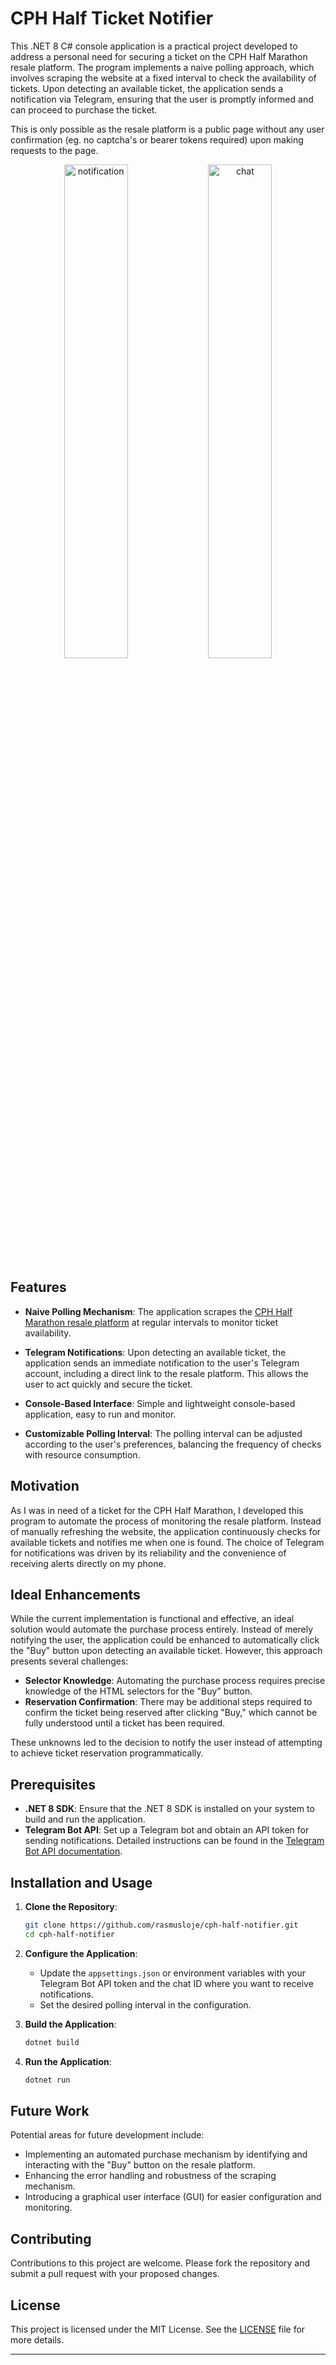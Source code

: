 # CPH Half Ticket Notifier

This .NET 8 C# console application is a practical project developed to address a personal need for securing a ticket on the CPH Half Marathon resale platform. The program implements a naive polling approach, which involves scraping the website at a fixed interval to check the availability of tickets. Upon detecting an available ticket, the application sends a notification via Telegram, ensuring that the user is promptly informed and can proceed to purchase the ticket.

This is only possible as the resale platform is a public page without any user confirmation (eg. no captcha's or bearer tokens required) upon making requests to the page.

<p align="center">
  <img src="https://github.com/user-attachments/assets/cf400383-7d70-4f61-8776-26c97a8ae089" alt="notification" width="45%" />
  <img src="https://github.com/user-attachments/assets/0d1789b9-a60a-4731-8186-8c1b9e90d8ce" alt="chat" width="45%" />
</p>

## Features

- **Naive Polling Mechanism**: The application scrapes the [CPH Half Marathon resale platform](https://secure.onreg.com/onreg2/bibexchange/?eventid=6277) at regular intervals to monitor ticket availability.
- **Telegram Notifications**: Upon detecting an available ticket, the application sends an immediate notification to the user's Telegram account, including a direct link to the resale platform. This allows the user to act quickly and secure the ticket.

- **Console-Based Interface**: Simple and lightweight console-based application, easy to run and monitor.
- **Customizable Polling Interval**: The polling interval can be adjusted according to the user's preferences, balancing the frequency of checks with resource consumption.

## Motivation

As I was in need of a ticket for the CPH Half Marathon, I developed this program to automate the process of monitoring the resale platform. Instead of manually refreshing the website, the application continuously checks for available tickets and notifies me when one is found. The choice of Telegram for notifications was driven by its reliability and the convenience of receiving alerts directly on my phone.

## Ideal Enhancements

While the current implementation is functional and effective, an ideal solution would automate the purchase process entirely. Instead of merely notifying the user, the application could be enhanced to automatically click the "Buy" button upon detecting an available ticket. However, this approach presents several challenges:

- **Selector Knowledge**: Automating the purchase process requires precise knowledge of the HTML selectors for the "Buy" button.
- **Reservation Confirmation**: There may be additional steps required to confirm the ticket being reserved after clicking "Buy," which cannot be fully understood until a ticket has been required.

These unknowns led to the decision to notify the user instead of attempting to achieve ticket reservation programmatically.

## Prerequisites

- **.NET 8 SDK**: Ensure that the .NET 8 SDK is installed on your system to build and run the application.
- **Telegram Bot API**: Set up a Telegram bot and obtain an API token for sending notifications. Detailed instructions can be found in the [Telegram Bot API documentation](https://core.telegram.org/bots/api).

## Installation and Usage

1. **Clone the Repository**:
   ```bash
   git clone https://github.com/rasmusloje/cph-half-notifier.git
   cd cph-half-notifier

2. **Configure the Application**:
   - Update the `appsettings.json` or environment variables with your Telegram Bot API token and the chat ID where you want to receive notifications.
   - Set the desired polling interval in the configuration.

3. **Build the Application**:
   ```bash
   dotnet build

4. **Run the Application**:
   ```bash
   dotnet run

## Future Work

Potential areas for future development include:

- Implementing an automated purchase mechanism by identifying and interacting with the "Buy" button on the resale platform.
- Enhancing the error handling and robustness of the scraping mechanism.
- Introducing a graphical user interface (GUI) for easier configuration and monitoring.

## Contributing

Contributions to this project are welcome. Please fork the repository and submit a pull request with your proposed changes.

## License

This project is licensed under the MIT License. See the [LICENSE](https://github.com/rasmusloje/cph-half-notifier/blob/main/license.txt) file for more details.

---
